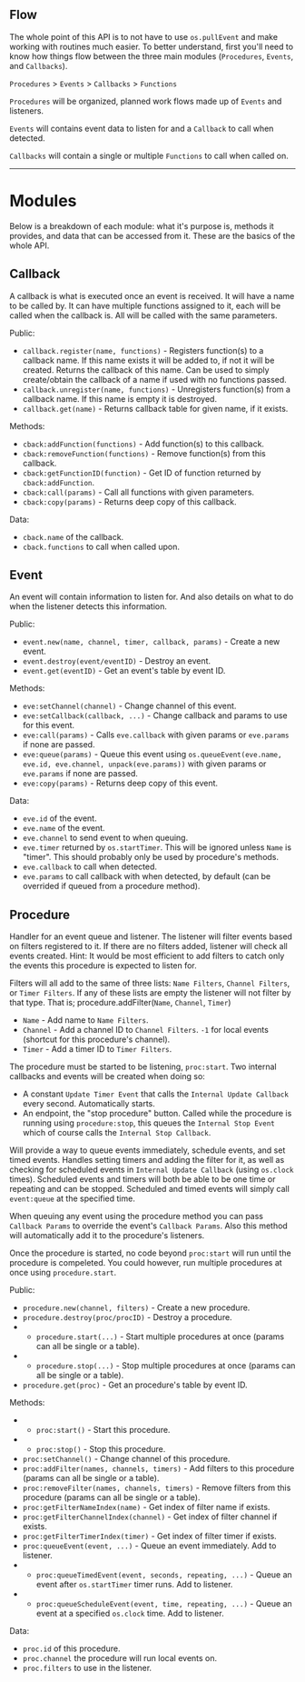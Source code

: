 ## Flow

The whole point of this API is to not have to use `os.pullEvent` and make working with routines much easier. To better understand, first you'll need to know how things flow between the three main modules (`Procedures`,  `Events`, and `Callbacks`).

`Procedures` > `Events` > `Callbacks` > `Functions`

`Procedures` will be organized, planned work flows made up of `Events` and listeners.

`Events` will contains event data to listen for and a `Callback` to call when detected.

`Callbacks` will contain a single or multiple `Functions` to call when called on.

----------------

# Modules

Below is a breakdown of each module: what it's purpose is, methods it provides, and data that can be accessed from it. These are the basics of the whole API.

## Callback

A callback is what is executed once an event is received. It will have a name to be called by. It can have multiple functions assigned to it, each will be called when the callback is. All will be called with the same parameters.

Public:
- `callback.register(name, functions)` - Registers function(s) to a callback name. If this name exists it will be added to, if not it will be created. Returns the callback of this name. Can be used to simply create/obtain the callback of a name if used with no functions passed.
- `callback.unregister(name, functions)` - Unregisters function(s) from a callback name. If this name is empty it is destroyed.
- `callback.get(name)` - Returns callback table for given name, if it exists.

Methods:
- `cback:addFunction(functions)` - Add function(s) to this callback.
- `cback:removeFunction(functions)` - Remove function(s) from this callback.
- `cback:getFunctionID(function)` - Get ID of function returned by `cback:addFunction`.
- `cback:call(params)` - Call all functions with given parameters.
- `cback:copy(params)` - Returns deep copy of this callback.

Data:
- `cback.name` of the callback.
- `cback.functions` to call when called upon.

## Event

An event will contain information to listen for. And also details on what to do when the listener detects this information.

Public:
- `event.new(name, channel, timer, callback, params)` - Create a new event.
- `event.destroy(event/eventID)` - Destroy an event.
- `event.get(eventID)` - Get an event's table by event ID.

Methods:
- `eve:setChannel(channel)` - Change channel of this event.
- `eve:setCallback(callback, ...)` - Change callback and params to use for this event.
- `eve:call(params)` - Calls `eve.callback` with given params or `eve.params` if none are passed.
- `eve:queue(params)` - Queue this event using `os.queueEvent(eve.name, eve.id, eve.channel, unpack(eve.params))` with given params or `eve.params` if none are passed.
- `eve:copy(params)` - Returns deep copy of this event.

Data:
- `eve.id` of the event.
- `eve.name` of the event.
- `eve.channel` to send event to when queuing.
- `eve.timer` returned by `os.startTimer`. This will be ignored unless `Name` is "timer". This should probably only be used by procedure's methods.
- `eve.callback` to call when detected.
- `eve.params` to call callback with when detected, by default (can be overrided if queued from a procedure method).

## Procedure

Handler for an event queue and listener. The listener will filter events based on filters registered to it. If there are no filters added, listener will check all events created. Hint: It would be most efficient to add filters to catch only the events this procedure is expected to listen for.

Filters will all add to the same of three lists: `Name Filters`, `Channel Filters`, or `Timer Filters`. If any of these lists are empty the listener will not filter by that type. That is;
procedure.addFilter(`Name`, `Channel`, `Timer`)
- `Name` - Add name to `Name Filters`.
- `Channel` - Add a channel ID to `Channel Filters`. `-1` for local events (shortcut for this procedure's channel). 
- `Timer` - Add a timer ID to `Timer Filters`.

The procedure must be started to be listening, `proc:start`. Two internal callbacks and events will be created when doing so:
- A constant `Update Timer Event` that calls the `Internal Update Callback` every second. Automatically starts.
- An endpoint, the "stop procedure" button. Called while the procedure is running using `procedure:stop`, this queues the `Internal Stop Event` which of course calls the `Internal Stop Callback`.

Will provide a way to queue events immediately, schedule events, and set timed events. Handles setting timers and adding the filter for it, as well as checking for scheduled events in `Internal Update Callback` (using `os.clock` times). Scheduled events and timers will both be able to be one time or repeating and can be stopped. Scheduled and timed events will simply call `event:queue` at the specified time.

When queuing any event using the procedure method you can pass `Callback Params` to override the event's `Callback Params`. Also this method will automatically add it to the procedure's listeners.

Once the procedure is started, no code beyond `proc:start` will run until the procedure is compeleted. You could however, run multiple procedures at once using `procedure.start`.

Public:
- `procedure.new(channel, filters)` - Create a new procedure.
- `procedure.destroy(proc/procID)` - Destroy a procedure.
- * `procedure.start(...)` - Start multiple procedures at once (params can all be single or a table).
- * `procedure.stop(...)` - Stop multiple procedures at once (params can all be single or a table).
- `procedure.get(proc)` - Get an procedure's table by event ID.

Methods:
- * `proc:start()` - Start this procedure.
- * `proc:stop()` - Stop this procedure.
- `proc:setChannel()` - Change channel of this procedure.
- `proc:addFilter(names, channels, timers)` - Add filters to this procedure (params can all be single or a table). 
- `proc:removeFilter(names, channels, timers)` - Remove filters from this procedure (params can all be single or a table).
- `proc:getFilterNameIndex(name)` - Get index of filter name if exists.
- `proc:getFilterChannelIndex(channel)` - Get index of filter channel if exists.
- `proc:getFilterTimerIndex(timer)` - Get index of filter timer if exists.
- `proc:queueEvent(event, ...)` - Queue an event immediately. Add to listener.
- * `proc:queueTimedEvent(event, seconds, repeating, ...)` - Queue an event after `os.startTimer` timer runs. Add to listener.
- * `proc:queueScheduleEvent(event, time, repeating, ...)` - Queue an event at a specified `os.clock` time. Add to listener.

Data:
- `proc.id` of this procedure.
- `proc.channel` the procedure will run local events on.
- `proc.filters` to use in the listener.


